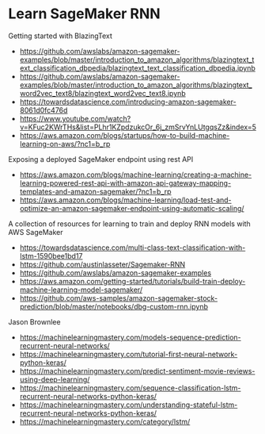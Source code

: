 # Learn SageMaker RNN

Getting started with BlazingText
* https://github.com/awslabs/amazon-sagemaker-examples/blob/master/introduction_to_amazon_algorithms/blazingtext_text_classification_dbpedia/blazingtext_text_classification_dbpedia.ipynb
* https://github.com/awslabs/amazon-sagemaker-examples/blob/master/introduction_to_amazon_algorithms/blazingtext_word2vec_text8/blazingtext_word2vec_text8.ipynb
* https://towardsdatascience.com/introducing-amazon-sagemaker-8061d0fc476d
* https://www.youtube.com/watch?v=KFuc2KWrTHs&list=PLhr1KZpdzukcOr_6j_zmSrvYnLUtgqsZz&index=5
* https://aws.amazon.com/blogs/startups/how-to-build-machine-learning-on-aws/?nc1=b_rp

Exposing a deployed SageMaker endpoint using rest API
* https://aws.amazon.com/blogs/machine-learning/creating-a-machine-learning-powered-rest-api-with-amazon-api-gateway-mapping-templates-and-amazon-sagemaker/?nc1=b_rp
* https://aws.amazon.com/blogs/machine-learning/load-test-and-optimize-an-amazon-sagemaker-endpoint-using-automatic-scaling/

A collection of resources for learning to train and deploy RNN models with AWS SageMaker

* https://towardsdatascience.com/multi-class-text-classification-with-lstm-1590bee1bd17
* https://github.com/austinlasseter/Sagemaker-RNN
* https://github.com/awslabs/amazon-sagemaker-examples
* https://aws.amazon.com/getting-started/tutorials/build-train-deploy-machine-learning-model-sagemaker/
* https://github.com/aws-samples/amazon-sagemaker-stock-prediction/blob/master/notebooks/dbg-custom-rnn.ipynb

Jason Brownlee
* https://machinelearningmastery.com/models-sequence-prediction-recurrent-neural-networks/
* https://machinelearningmastery.com/tutorial-first-neural-network-python-keras/
* https://machinelearningmastery.com/predict-sentiment-movie-reviews-using-deep-learning/
* https://machinelearningmastery.com/sequence-classification-lstm-recurrent-neural-networks-python-keras/
* https://machinelearningmastery.com/understanding-stateful-lstm-recurrent-neural-networks-python-keras/
* https://machinelearningmastery.com/category/lstm/
